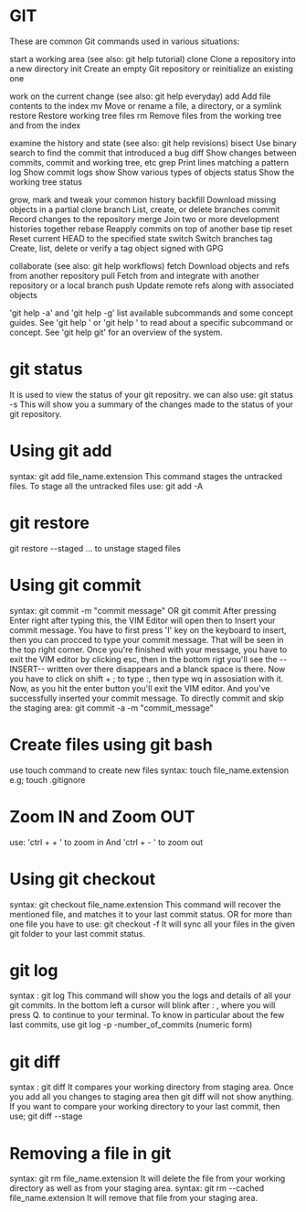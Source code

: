 # GIT
These are common Git commands used in various situations:

start a working area (see also: git help tutorial)
   clone      Clone a repository into a new directory
   init       Create an empty Git repository or reinitialize an existing one

work on the current change (see also: git help everyday)
   add        Add file contents to the index
   mv         Move or rename a file, a directory, or a symlink
   restore    Restore working tree files
   rm         Remove files from the working tree and from the index

examine the history and state (see also: git help revisions)
   bisect     Use binary search to find the commit that introduced a bug
   diff       Show changes between commits, commit and working tree, etc
   grep       Print lines matching a pattern
   log        Show commit logs
   show       Show various types of objects
   status     Show the working tree status

grow, mark and tweak your common history
   backfill   Download missing objects in a partial clone
   branch     List, create, or delete branches
   commit     Record changes to the repository
   merge      Join two or more development histories together
   rebase     Reapply commits on top of another base tip
   reset      Reset current HEAD to the specified state
   switch     Switch branches
   tag        Create, list, delete or verify a tag object signed with GPG

collaborate (see also: git help workflows)
   fetch      Download objects and refs from another repository
   pull       Fetch from and integrate with another repository or a local branch
   push       Update remote refs along with associated objects

'git help -a' and 'git help -g' list available subcommands and some
concept guides. See 'git help <command>' or 'git help <concept>'
to read about a specific subcommand or concept.
See 'git help git' for an overview of the system.

# git status
   It is used to view the status of your git repositry.
   we can also use: git status -s
      This will show you a summary of the changes made to the status of your git repository.
# Using git add
syntax: git add file_name.extension
This command stages the untracked files.
To stage all the untracked files use:
         git add -A

# git restore
git restore --staged <file>...
to unstage staged files

# Using git commit
syntax: git commit -m "commit message"
                     OR
        git commit
      After pressing Enter right after typing this, the VIM Editor will open then to Insert your commit message.
      You have to first press 'I' key on the keyboard to insert, then you can procced to type your commit message.
      That will be seen in the top right corner.
      Once you're finished with your message, you have to exit the VIM editor by clicking esc, then in the bottom rigt you'll see the --INSERT-- written over there disappears and a blanck space is there.
      Now you have to click on shift + ; to type :, then type wq in assosiation with it.
      Now, as you hit the enter button you'll exit the VIM editor.
      And you've successfully inserted your commit message.
To directly commit and skip the staging area:
   git commit -a -m "commit_message"

# Create files using git bash
use touch command to create new files
syntax: touch file_name.extension
      e.g; touch .gitignore

# Zoom IN and Zoom OUT
use: 'ctrl + + ' to zoom in
   And 'ctrl + - ' to zoom out

# Using git checkout
syntax: git checkout file_name.extension
This command will recover the mentioned file, and matches it to your last commit status.
OR for more than one file you have to use:
      git checkout -f
It will sync all your files in the given git folder to your last commit status.

# git log
syntax : git log
This command will show you the logs and details of all your git commits.
In the bottom left a cursor will blink after : , where you will press Q. to continue to your terminal.
To know in particular about the few last commits, use
   git log -p -number_of_commits (numeric form)

# git diff
syntax : git diff
It compares your working directory from staging area. Once you add all you changes to staging area then git diff will not show anything.
If you want to compare your working directory to your last commit, then use;
   git diff --stage

# Removing a file in git

syntax:  git rm file_name.extension
      It will delete the file from your working directory as well as from your staging area.
syntax: git rm --cached file_name.extension
      It will remove that file from your staging area.